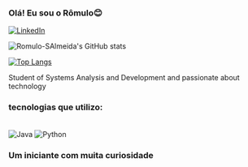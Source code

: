 ### Olá! Eu sou o Rômulo😊

[![LinkedIn](https://img.shields.io/badge/LinkedIn-0077B5?style=for-the-badge&logo=linkedin&logoColor=white)](https://www.linkedin.com/in/romulo-souza-almeida-00b69a252?lipi=urn%3Ali%3Apage%3Ad_flagship3_profile_view_base_contact_details%3Bp5A%2Bwf2kTFSD3cRaXa3ayg%3D%3D)
            


![Romulo-SAlmeida's GitHub stats](https://github-readme-stats.vercel.app/api?username=Romulo-SAlmeida&show_icons=true&theme=radical)

[![Top Langs](https://github-readme-stats.vercel.app/api/top-langs/?username=Romulo-SAlmeida&layout=compact)](https://github.com/Romulo-SAlmeida/github-readme-stats)

Student of Systems Analysis and Development and passionate about technology

### tecnologias que utilizo:
 <div style= "display: inline_block"><br/>
  <img align="center"  alt="Java"  src="https://img.shields.io/badge/Java-ED8B00?style=for-the-badge&logo=java&logoColor=white"/>
  <img align="center"  alt="Python"  src="https://img.shields.io/badge/Python-14354C?style=for-the-badge&logo=python&logoColor=white"/>
  </div>
  
 ### Um iniciante com muita curiosidade
